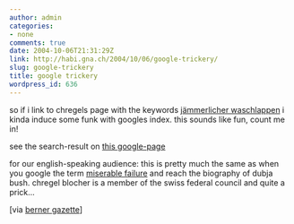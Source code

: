 ```yaml
---
author: admin
categories:
- none
comments: true
date: 2004-10-06T21:31:29Z
link: http://habi.gna.ch/2004/10/06/google-trickery/
slug: google-trickery
title: google trickery
wordpress_id: 636
---
```


so if i link to chregels page with the keywords [jämmerlicher waschlappen](http://www.admin.ch/ch/d/cf/br/112.html) i kinda induce some funk with googles index. this sounds like fun, count me in!

see the search-result on [this google-page](http://www.google.com/search?q=jaemmerlicher+waschlappen&ie=UTF-8&oe=UTF-8)

for our english-speaking audience: this is pretty much the same as when you google the term [miserable failure](http://www.google.com/search?q=miserable+failure&ie=UTF-8&oe=UTF-8) and reach the biography of dubja bush. chregel blocher is a member of the swiss federal council and quite a prick...

[via [berner gazette](http://www.bernergazette.ch/archives/000585.html)]
